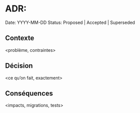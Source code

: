 
# ADR: <titre court>
Date: YYYY-MM-DD
Status: Proposed | Accepted | Superseded

## Contexte
<problème, contraintes>

## Décision
<ce qu’on fait, exactement>

## Conséquences
<impacts, migrations, tests>
